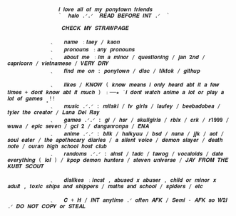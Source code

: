 

                    𝒊 𝒍𝒐𝒗𝒆 𝒂𝒍𝒍 𝒐𝒇 𝒎𝒚 𝒑𝒐𝒏𝒚𝒕𝒐𝒘𝒏 𝒇𝒓𝒊𝒆𝒏𝒅𝒔 
                    `  𝒉𝒂𝒍𝒐 .ᐟ.ᐟ  𝑹𝑬𝑨𝑫 𝑩𝑬𝑭𝑶𝑹𝑬 𝑰𝑵𝑻 .ᐟ  `

                     𝑪𝑯𝑬𝑪𝑲 𝑴𝒀 𝑺𝑻𝑹𝑨𝑾𝑷𝑨𝑮𝑬
                 
                 ﹑   𝒏𝒂𝒎𝒆 ﹕𝒕𝒂𝒆𝒚 / 𝒌𝒂𝒐𝒏
                 ﹑   𝒑𝒓𝒐𝒏𝒐𝒖𝒏𝒔 ﹕𝒂𝒏𝒚 𝒑𝒓𝒐𝒏𝒐𝒖𝒏𝒔
                 ﹑   𝒂𝒃𝒐𝒖𝒕 𝒎𝒆 ﹕𝒊𝒎 𝒂 𝒎𝒊𝒏𝒐𝒓 / 𝒒𝒖𝒆𝒔𝒕𝒊𝒐𝒏𝒊𝒏𝒈 / 𝒋𝒂𝒏 𝟐𝒏𝒅 / 𝒄𝒂𝒑𝒓𝒊𝒄𝒐𝒓𝒏 / 𝒗𝒊𝒆𝒕𝒏𝒂𝒎𝒆𝒔𝒆 / 𝑽𝑬𝑹𝒀 𝑫𝑹𝒀
                 ﹑   𝒇𝒊𝒏𝒅 𝒎𝒆 𝒐𝒏 : 𝒑𝒐𝒏𝒚𝒕𝒐𝒘𝒏 / 𝒅𝒊𝒔𝒄 / 𝒕𝒊𝒌𝒕𝒐𝒌 / 𝒈𝒊𝒕𝒉𝒖𝒑
                 
                 ﹑   𝒍𝒊𝒌𝒆𝒔 / 𝑲𝑵𝑶𝑾 ( 𝒌𝒏𝒐𝒘 𝒎𝒆𝒂𝒏𝒔 𝒊 𝒐𝒏𝒍𝒚 𝒉𝒆𝒂𝒓𝒅 𝒂𝒃𝒕 𝒊𝒕 𝒂 𝒇𝒆𝒘 𝒕𝒊𝒎𝒆𝒔 + 𝒅𝒐𝒏𝒕 𝒌𝒏𝒐𝒘 𝒂𝒃𝒕 𝒊𝒕 𝒎𝒖𝒄𝒉 ) ﹕──★ ˙𝒊 𝒅𝒐𝒏𝒕 𝒘𝒂𝒕𝒄𝒉 𝒂𝒏𝒊𝒎𝒆 𝒂 𝒍𝒐𝒕 𝒐𝒓 𝒑𝒍𝒂𝒚 𝒂 𝒍𝒐𝒕 𝒐𝒇 𝒈𝒂𝒎𝒆𝒔 ̟ !!
                 ﹑   𝒎𝒖𝒔𝒊𝒄 .ᐟ.ᐟ : 𝒎𝒊𝒕𝒔𝒌𝒊 / 𝒕𝒗 𝒈𝒊𝒓𝒍𝒔 / 𝒍𝒂𝒖𝒇𝒆𝒚 / 𝒃𝒆𝒆𝒃𝒂𝒅𝒐𝒃𝒆𝒂 / 𝒕𝒚𝒍𝒆𝒓 𝒕𝒉𝒆 𝒄𝒓𝒆𝒂𝒕𝒐𝒓 / 𝑳𝒂𝒏𝒂 𝑫𝒆𝒍 𝑹𝒂𝒚
                 ﹑   𝒈𝒂𝒎𝒆𝒔 .ᐟ.ᐟ : 𝒈𝒊 / 𝒉𝒔𝒓 / 𝒔𝒌𝒖𝒍𝒍𝒈𝒊𝒓𝒍𝒔 / 𝒓𝒃𝒍𝒙 / 𝒄𝒓𝒌 / 𝒓𝟏𝟗𝟗𝟗 / 𝒘𝒖𝒘𝒂 / 𝒆𝒑𝒊𝒄 𝒔𝒆𝒗𝒆𝒏 / 𝒈𝒄𝒍 𝟐 / 𝒅𝒂𝒏𝒈𝒂𝒏𝒓𝒐𝒏𝒑𝒂 / 𝑬𝑵𝑨 
                 ﹑   𝒂𝒏𝒊𝒎𝒆 .ᐟ.ᐟ : 𝒃𝒍𝒍𝒌 / 𝒉𝒂𝒊𝒌𝒚𝒖𝒖 / 𝒃𝒔𝒅 / 𝒏𝒂𝒏𝒂 / 𝒋𝒋𝒌 / 𝒂𝒐𝒕 / 𝒔𝒐𝒖𝒍 𝒆𝒂𝒕𝒆𝒓 / 𝒕𝒉𝒆 𝒂𝒑𝒐𝒕𝒉𝒆𝒄𝒂𝒓𝒚 𝒅𝒊𝒂𝒓𝒊𝒆𝒔 / 𝒂 𝒔𝒊𝒍𝒆𝒏𝒕 𝒗𝒐𝒊𝒄𝒆 / 𝒅𝒆𝒎𝒐𝒏 𝒔𝒍𝒂𝒚𝒆𝒓 / 𝒅𝒆𝒂𝒕𝒉 𝒏𝒐𝒕𝒆 / 𝒐𝒖𝒓𝒂𝒏 𝒉𝒊𝒈𝒉 𝒔𝒄𝒉𝒐𝒐𝒍 𝒉𝒐𝒔𝒕 𝒄𝒍𝒖𝒃
                 ﹑   𝒓𝒂𝒏𝒅𝒐𝒎𝒔 .ᐟ.ᐟ : 𝒂𝒍𝒏𝒔𝒕 / 𝒕𝒂𝒅𝒄 / 𝒕𝒂𝒘𝒐𝒈 / 𝒗𝒐𝒄𝒂𝒍𝒐𝒊𝒅𝒔 / 𝒅𝒂𝒕𝒆 𝒆𝒗𝒆𝒓𝒚𝒕𝒉𝒊𝒏𝒈 ( 𝒍𝒐𝒍 ) / 𝒌𝒑𝒐𝒑 𝒅𝒆𝒎𝒐𝒏 𝒉𝒖𝒏𝒕𝒆𝒓𝒔 / 𝒔𝒕𝒆𝒗𝒆𝒏 𝒖𝒏𝒊𝒗𝒆𝒓𝒔𝒆 / 𝑱𝑨𝒀 𝑭𝑹𝑶𝑴 𝑻𝑯𝑬 𝑲𝑼𝑩𝑻 𝑺𝑪𝑶𝑼𝑻

                 ﹑   𝒅𝒊𝒔𝒍𝒊𝒌𝒆𝒔 ﹕𝒊𝒏𝒄𝒔𝒕 , 𝒂𝒃𝒖𝒔𝒆𝒅 𝒙 𝒂𝒃𝒖𝒔𝒆𝒓 , 𝒄𝒉𝒊𝒍𝒅 𝒐𝒓 𝒎𝒊𝒏𝒐𝒓 𝒙 𝒂𝒅𝒖𝒍𝒕 , 𝒕𝒐𝒙𝒊𝒄 𝒔𝒉𝒊𝒑𝒔 𝒂𝒏𝒅 𝒔𝒉𝒊𝒑𝒑𝒆𝒓𝒔 / 𝒎𝒂𝒕𝒉𝒔 𝒂𝒏𝒅 𝒔𝒄𝒉𝒐𝒐𝒍 / 𝒔𝒑𝒊𝒅𝒆𝒓𝒔 / 𝒆𝒕𝒄 

                 ﹑   𝑪 + 𝑯 / 𝑰𝑵𝑻 𝒂𝒏𝒚𝒕𝒊𝒎𝒆 .ᐟ 𝒐𝒇𝒕𝒆𝒏 𝑨𝑭𝑲 / 𝑺𝒆𝒎𝒊 - 𝑨𝑭𝑲 𝒔𝒐 𝑾𝟐𝑰 .ᐟ 𝑫𝑶 𝑵𝑶𝑻 𝑪𝑶𝑷𝒀 𝒐𝒓 𝑺𝑻𝑬𝑨𝑳 


                 


                
